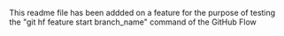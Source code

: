 This readme file has been addded on a feature for the purpose of testing the "git hf feature start branch_name" command of the GitHub Flow
